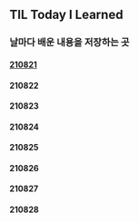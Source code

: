 ## TIL Today I Learned
### 날마다 배운 내용을 저장하는 곳

#### [210821](https://github.com/keepithunnyt/TIL/blob/main/210821)

#### 210822

#### 210823

#### 210824

#### 210825

#### 210826

#### 210827

#### 210828


